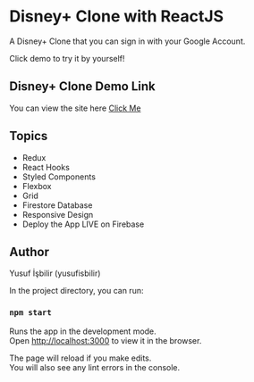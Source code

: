 # Disney+ Clone with ReactJS

A Disney+ Clone that you can sign in with your Google Account.

Click demo to try it by yourself!

## Disney+ Clone Demo Link

You can view the site here
[Click Me](https://disney-clone-a532a.web.app/)

## Topics

- Redux
- React Hooks
- Styled Components
- Flexbox
- Grid
- Firestore Database
- Responsive Design
- Deploy the App LIVE on Firebase

## Author

Yusuf İşbilir (yusufisbilir)

In the project directory, you can run:

### `npm start`

Runs the app in the development mode.\
Open [http://localhost:3000](http://localhost:3000) to view it in the browser.

The page will reload if you make edits.\
You will also see any lint errors in the console.
